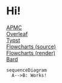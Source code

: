 # Hi!

[APMC](https://youtu.be/RRycd1lvnMI)  
[Overleaf](https://www.overleaf.com/project/6418bf7b33c98170407afe73)  
[Typst](https://typst.app/project/piJ-oD3L4HV8uz_zLVd8Yi)  
[Flowcharts (source)](https://github.com/bradmartin333/bradmartin333.github.io/blob/e300bc64dabff81ccc040cc2c567d7871cb0356f/other/journey.html)  
[Flowcharts (render)](https://bradmartin333.github.io/other/journey.html)  
[Bard](https://bard.google.com/)

```mermaid
sequenceDiagram
  A-->B: Works!
```

